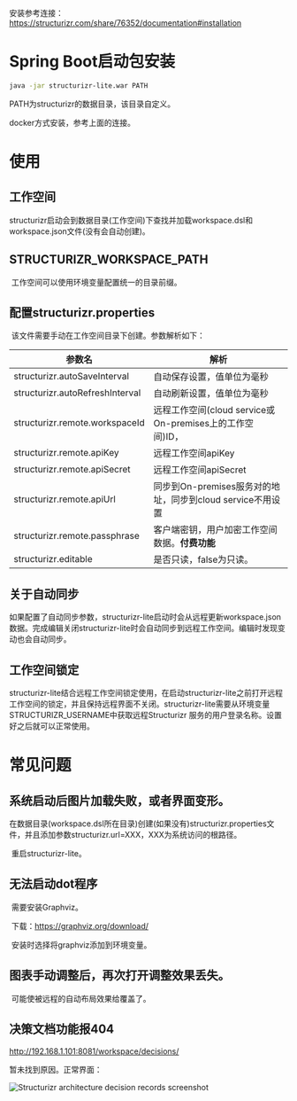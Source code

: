 安装参考连接：https://structurizr.com/share/76352/documentation#installation

# Spring Boot启动包安装

```bash
java -jar structurizr-lite.war PATH
```

PATH为structurizr的数据目录，该目录自定义。

docker方式安装，参考上面的连接。

# 使用

## 工作空间

structurizr启动会到数据目录(工作空间)下查找并加载workspace.dsl和workspace.json文件(没有会自动创建)。

## STRUCTURIZR_WORKSPACE_PATH

​	工作空间可以使用环境变量配置统一的目录前缀。

## 配置structurizr.properties

​	该文件需要手动在工作空间目录下创建。参数解析如下：

| 参数名                          | 解析                                                       |
| ------------------------------- | ---------------------------------------------------------- |
| structurizr.autoSaveInterval    | 自动保存设置，值单位为毫秒                                 |
| structurizr.autoRefreshInterval | 自动刷新设置，值单位为毫秒                                 |
| structurizr.remote.workspaceId  | 远程工作空间(cloud service或On-premises上的工作空间)ID，   |
| structurizr.remote.apiKey       | 远程工作空间apiKey                                         |
| structurizr.remote.apiSecret    | 远程工作空间apiSecret                                      |
| structurizr.remote.apiUrl       | 同步到On-premises服务对的地址，同步到cloud service不用设置 |
| structurizr.remote.passphrase   | 客户端密钥，用户加密工作空间数据。**付费功能**             |
| structurizr.editable            | 是否只读，false为只读。                                    |

## 关于自动同步

​	如果配置了自动同步参数，structurizr-lite启动时会从远程更新workspace.json数据。完成编辑关闭structurizr-lite时会自动同步到远程工作空间。编辑时发现变动也会自动同步。

## 工作空间锁定

​    structurizr-lite结合远程工作空间锁定使用，在启动structurizr-lite之前打开远程工作空间的锁定，并且保持远程界面不关闭。structurizr-lite需要从环境变量STRUCTURIZR_USERNAME中获取远程Structurizr 服务的用户登录名称。设置好之后就可以正常使用。



# 常见问题

## 系统启动后图片加载失败，或者界面变形。

​	在数据目录(workspace.dsl所在目录)创建(如果没有)structurizr.properties文件，并且添加参数structurizr.url=XXX，XXX为系统访问的根路径。

​	重启structurizr-lite。

## 无法启动dot程序

​	需要安装Graphviz。

​	下载：https://graphviz.org/download/



​	安装时选择将graphviz添加到环境变量。

## 图表手动调整后，再次打开调整效果丢失。

​	可能使被远程的自动布局效果给覆盖了。

## 决策文档功能报404

http://192.168.1.101:8081/workspace/decisions/



暂未找到原因。正常界面：

![Structurizr architecture decision records screenshot](https://static.structurizr.com/img/help/decision-summary-screenshot.png)